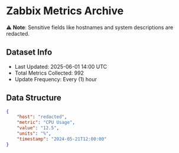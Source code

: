 # Zabbix Metrics Archive

⚠️ **Note**: Sensitive fields like hostnames and system descriptions are redacted.

## Dataset Info
- Last Updated: 2025-06-01 14:00 UTC
- Total Metrics Collected: 992
- Update Frequency: Every (1) hour

## Data Structure
```json
{
    "host": "redacted",
    "metric": "CPU Usage",
    "value": "12.5",
    "units": "%",
    "timestamp": "2024-05-21T12:00:00"
}
```
